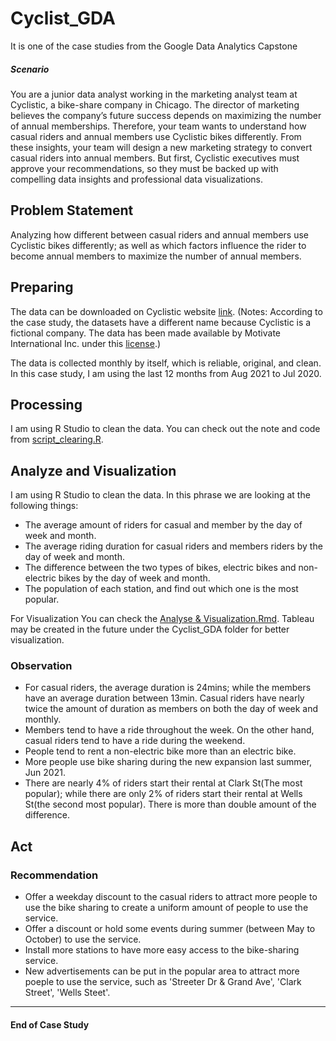 # Cyclist_GDA
It is one of the case studies from the Google Data Analytics Capstone

##### Scenario
You are a junior data analyst working in the marketing analyst team at Cyclistic, a bike-share company in Chicago. The director
of marketing believes the company’s future success depends on maximizing the number of annual memberships. Therefore,
your team wants to understand how casual riders and annual members use Cyclistic bikes differently. From these insights,
your team will design a new marketing strategy to convert casual riders into annual members. But first, Cyclistic executives
must approve your recommendations, so they must be backed up with compelling data insights and professional data
visualizations.

##  Problem Statement 
Analyzing how different between casual riders and annual members use Cyclistic bikes differently; as well as which factors influence the rider to become annual members to maximize the number of annual members. 

## Preparing

The data can be downloaded on Cyclistic website [link](https://divvy-tripdata.s3.amazonaws.com/index.html). (Notes: According to the case study, the datasets have a different name because Cyclistic is a fictional company. The data has been made available by Motivate International Inc. under this [license](https://ride.divvybikes.com/data-license-agreement).)

The data is collected monthly by itself, which is reliable, original, and clean. In this case study, I am using the last 12 months from Aug 2021 to Jul 2020.

## Processing
I am using R Studio to clean the data. You can check out the note and code from [script_clearing.R](https://github.com/Cliffsiu/Cyclist_GDA/blob/main/script_clearing.R).

## Analyze and Visualization
I am using R Studio to clean the data. In this phrase we are looking at the following things:
* The average amount of riders for casual and member by the day of week and month.
* The average riding duration for casual riders and members riders by the day of week and month.
* The difference between the two types of bikes, electric bikes and non-electric bikes by the day of week and month.
* The population of each station, and find out which one is the most popular.



For Visualization
You can check the [Analyse & Visualization.Rmd](https://github.com/Cliffsiu/Cyclist_GDA/blob/main/Analyse%20%26%20Visualization.Rmd).
Tableau may be created in the future under the Cyclist_GDA folder for better visualization.



### Observation
* For casual riders, the average duration is 24mins; while the members have an average duration between 13min. Casual riders have nearly twice the amount of duration as members on both the day of week and monthly.
* Members tend to have a ride throughout the week. On the other hand, casual riders tend to have a ride during the weekend.
* People tend to rent a non-electric bike more than an electric bike.
* More people use bike sharing during the new expansion last summer, Jun 2021.
* There are nearly 4% of riders start their rental at Clark St(The most popular); while there are only 2% of riders start their rental at Wells St(the second most popular). There is more than double amount of the difference.


## Act
### Recommendation
* Offer a weekday discount to the casual riders to attract more people to use the bike sharing to create a uniform amount of people to use the service.
* Offer a discount or hold some events during summer (between May to October) to use the service.
* Install more stations to have more easy access to the bike-sharing service.
* New advertisements can be put in the popular area to attract more poeple to use the service, such as 'Streeter Dr & Grand Ave', 'Clark Street', 'Wells Steet'. 
----------------------------------------------------


#### End of Case Study



